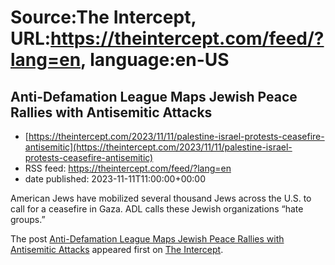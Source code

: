 # Source:The Intercept, URL:https://theintercept.com/feed/?lang=en, language:en-US

## Anti-Defamation League Maps Jewish Peace Rallies with Antisemitic Attacks
 - [https://theintercept.com/2023/11/11/palestine-israel-protests-ceasefire-antisemitic](https://theintercept.com/2023/11/11/palestine-israel-protests-ceasefire-antisemitic)
 - RSS feed: https://theintercept.com/feed/?lang=en
 - date published: 2023-11-11T11:00:00+00:00

<p>American Jews have mobilized several thousand Jews across the U.S. to call for a ceasefire in Gaza. ADL calls these Jewish organizations “hate groups.”</p>
<p>The post <a href="https://theintercept.com/2023/11/11/palestine-israel-protests-ceasefire-antisemitic/" rel="nofollow">Anti-Defamation League Maps Jewish Peace Rallies with Antisemitic Attacks</a> appeared first on <a href="https://theintercept.com" rel="nofollow">The Intercept</a>.</p>

